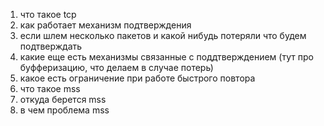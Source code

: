 1) что такое tcp
2) как работает механизм подтверждения
3) если шлем несколько пакетов и какой нибудь потеряли что будем подтверждать
4) какие еще есть механизмы связанные с поддтверждением (тут про буфферизацию, что делаем в случае потерь) 
5) какое есть ограничение при работе быстрого повтора
6) что такое mss
7) откуда берется mss
8) в чем проблема mss
